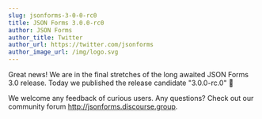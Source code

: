```yaml
---
slug: jsonforms-3-0-0-rc0
title: JSON Forms 3.0.0-rc0
author: JSON Forms
author_title: Twitter
author_url: https://twitter.com/jsonforms
author_image_url: /img/logo.svg
---
```

Great news! We are in the final stretches of the long awaited JSON Forms 3.0 release. Today we published the release candidate "3.0.0-rc.0" 🎉

We welcome any feedback of curious users. Any questions? Check out our community forum <http://jsonforms.discourse.group>.
